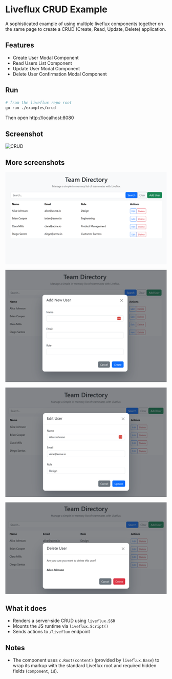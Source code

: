# Liveflux CRUD Example

A sophisticated example of using multiple liveflux components together on the same
page to create a CRUD (Create, Read, Update, Delete) application.

## Features
- Create User Modal Component
- Read Users List Component
- Update User Modal Component
- Delete User Confirmation Modal Component

## Run

```bash
# from the liveflux repo root
go run ./examples/crud
```

Then open http://localhost:8080

## Screenshot

![CRUD](./screenshot.png)

## More screenshots

![User List](./screenshot_user_list.png)

![Create User](./screenshot_user_create.png)

![Update User](./screenshot_user_update.png)

![Delete User](./screenshot_user_delete.png)

## What it does
- Renders a server-side CRUD using `liveflux.SSR`
- Mounts the JS runtime via `liveflux.Script()`
- Sends actions to `/liveflux` endpoint

## Notes
- The component uses `c.Root(content)` (provided by `liveflux.Base`) to wrap its markup with the standard Liveflux root and required hidden fields (`component`, `id`).

